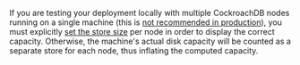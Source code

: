 If you are testing your deployment locally with multiple CockroachDB nodes running on a single machine (this is [not recommended in production](recommended-production-settings.html#topology)), you must explicitly [set the store size](cockroach-start.html#store) per node in order to display the correct capacity. Otherwise, the machine's actual disk capacity will be counted as a separate store for each node, thus inflating the computed capacity.